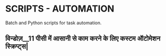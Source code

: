 # SCRIPTS - AUTOMATION 
Batch and Python scripts for task automation.

## विन्डोज़__11 पीसी में आसानी से काम करने के लिए कस्टम ऑटोमेशन स्क्रिप्ट्स|
